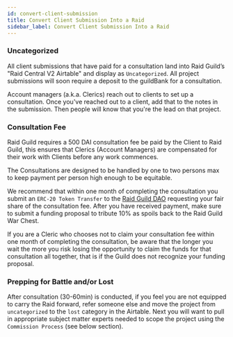 ```yaml
---
id: convert-client-submission
title: Convert Client Submission Into a Raid
sidebar_label: Convert Client Submission Into a Raid
---
```


### Uncategorized

All client submissions that have paid for a consultation land into Raid Guild’s "Raid Central V2 Airtable" and display as `Uncategorized`. All project submissions will soon require a deposit to the guildBank for a consultation.

Account managers (a.k.a. Clerics) reach out to clients to set up a consultation. Once you've reached out to a client, add that to the notes in the submission. Then people will know that you're the lead on that project.

### Consultation Fee

Raid Guild requires a 500 DAI consultation fee be paid by the Client to Raid Guild, this ensures that Clerics (Account Managers) are compensated for their work with Clients before any work commences.

The Consultations are designed to be handled by one to two persons max to keep payment per person high enough to be equitable.

We recommend that within one month of completing the consultation you submit an `ERC-20 Token Transfer` to the [Raid Guild DAO](https://admin.daohaus.club/#/molochv3/0x64/0xf02fd4286917270cb94fbc13a0f4e1ed76f7e986/new-proposal?formLego=TRANSFER_ERC20) requesting your fair share of the consultation fee. After you have received payment, make sure to submit a funding proposal to tribute 10% as spoils back to the Raid Guild War Chest.

If you are a Cleric who chooses not to claim your consultation fee within one month of completing the consultation, be aware that the longer you wait the more you risk losing the opportunity to claim the funds for that consultation all together, that is if the Guild does not recognize your funding proposal.

### Prepping for Battle and/or Lost

After consultation (30-60min) is conducted, if you feel you are not equipped to carry the Raid forward, refer someone else and move the project from `uncategorized` to the `lost` category in the Airtable. Next you will want to pull in appropriate subject matter experts needed to scope the project using the `Commission Process` (see below section).
